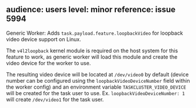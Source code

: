 audience: users
level: minor
reference: issue 5994
---
Generic Worker: Adds `task.payload.feature.loopbackVideo` for loopback video device support on Linux.

The `v4l2loopback` kernel module is required on the host system for this feature to work, as generic worker will load this module and create the video device for the worker to use.

The resulting video device will be located at `/dev/video0` by default (device number can be configured using the `loopbackVideoDeviceNumber` field within the worker config) and an environment variable `TASKCLUSTER_VIDEO_DEVICE` will be created for the task user to use. Ex. `loopbackVideoDeviceNumber: 1` will create `/dev/video1` for the task user.

